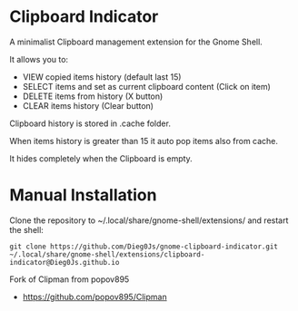 Clipboard Indicator
===========================

A minimalist Clipboard management extension for the Gnome Shell.

It allows you to:

- VIEW copied items history (default last 15)
- SELECT items and set as current clipboard content (Click on item)
- DELETE items from history (X button)
- CLEAR items history (Clear button)

Clipboard history is stored in .cache folder.

When items history is greater than 15 it auto pop items also from cache. 

It hides completely when the Clipboard is empty.

# Manual Installation
Clone the repository to ~/.local/share/gnome-shell/extensions/ and restart the shell:

    git clone https://github.com/Dieg0Js/gnome-clipboard-indicator.git ~/.local/share/gnome-shell/extensions/clipboard-indicator@Dieg0Js.github.io

Fork of Clipman from popov895
 * https://github.com/popov895/Clipman
